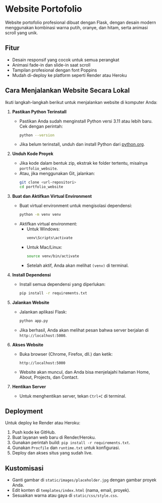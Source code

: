 # Website Portofolio

Website portofolio profesional dibuat dengan Flask, dengan desain modern menggunakan kombinasi warna putih, oranye, dan hitam, serta animasi scroll yang unik.

## Fitur
- Desain responsif yang cocok untuk semua perangkat
- Animasi fade-in dan slide-in saat scroll
- Tampilan profesional dengan font Poppins
- Mudah di-deploy ke platform seperti Render atau Heroku

## Cara Menjalankan Website Secara Lokal
Ikuti langkah-langkah berikut untuk menjalankan website di komputer Anda:

1. **Pastikan Python Terinstall**  
   - Pastikan Anda sudah menginstall Python versi 3.11 atau lebih baru. Cek dengan perintah:
     ```bash
     python --version
     ```
   - Jika belum terinstall, unduh dan install Python dari [python.org](https://www.python.org/downloads/).

2. **Unduh Kode Proyek**  
   - Jika kode dalam bentuk zip, ekstrak ke folder tertentu, misalnya `portfolio_website`.
   - Atau, jika menggunakan Git, jalankan:
     ```bash
     git clone <url-repositori>
     cd portfolio_website
     ```

3. **Buat dan Aktifkan Virtual Environment**  
   - Buat virtual environment untuk mengisolasi dependensi:
     ```bash
     python -m venv venv
     ```
   - Aktifkan virtual environment:
     - Untuk Windows:
       ```bash
       venv\Scripts\activate
       ```
     - Untuk Mac/Linux:
       ```bash
       source venv/bin/activate
       ```
     - Setelah aktif, Anda akan melihat `(venv)` di terminal.

4. **Install Dependensi**  
   - Install semua dependensi yang diperlukan:
     ```bash
     pip install -r requirements.txt
     ```

5. **Jalankan Website**  
   - Jalankan aplikasi Flask:
     ```bash
     python app.py
     ```
   - Jika berhasil, Anda akan melihat pesan bahwa server berjalan di `http://localhost:5000`.

6. **Akses Website**  
   - Buka browser (Chrome, Firefox, dll.) dan ketik:
     ```
     http://localhost:5000
     ```
   - Website akan muncul, dan Anda bisa menjelajahi halaman Home, About, Projects, dan Contact.

7. **Hentikan Server**  
   - Untuk menghentikan server, tekan `Ctrl+C` di terminal.

## Deployment
Untuk deploy ke Render atau Heroku:
1. Push kode ke GitHub.
2. Buat layanan web baru di Render/Heroku.
3. Gunakan perintah build: `pip install -r requirements.txt`.
4. Gunakan `Procfile` dan `runtime.txt` untuk konfigurasi.
5. Deploy dan akses situs yang sudah live.

## Kustomisasi
- Ganti gambar di `static/images/placeholder.jpg` dengan gambar proyek Anda.
- Edit konten di `templates/index.html` (nama, email, proyek).
- Sesuaikan warna atau gaya di `static/css/style.css`.